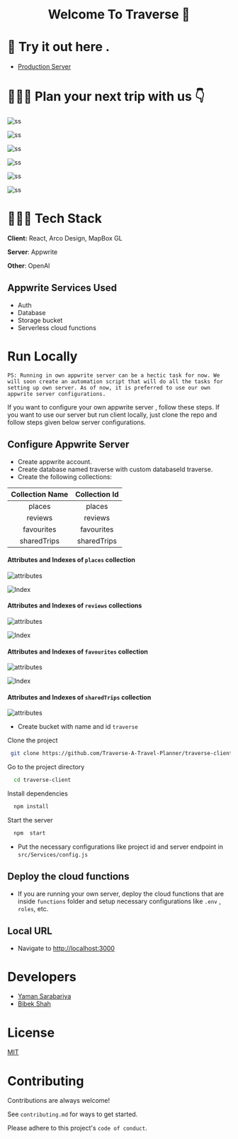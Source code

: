 <h1 align="center">Welcome To Traverse 👋</h1>


# 🔗 Try it out here .
- [Production Server](https://traverse-rho.vercel.app/)


# 🏄🏼‍♀️ Plan your next trip with us  👇

![ss](https://cloud.appwrite.io/v1/storage/buckets/traverse/files/648315553b0f625ac6ea/view?project=64777ba0910c827a975b&mode=admin)

![ss](https://cloud.appwrite.io/v1/storage/buckets/traverse/files/648318cb74cb4a2bed6e/view?project=64777ba0910c827a975b&mode=admin)

![ss](https://cloud.appwrite.io/v1/storage/buckets/traverse/files/6483183c92a49a43d1c1/view?project=64777ba0910c827a975b&mode=admin)

![ss](https://cloud.appwrite.io/v1/storage/buckets/traverse/files/6483186a8586fdf637a5/view?project=64777ba0910c827a975b&mode=admin)

![ss](https://cloud.appwrite.io/v1/storage/buckets/traverse/files/648318838742fc9536d6/view?project=64777ba0910c827a975b&mode=admin)

![ss](https://cloud.appwrite.io/v1/storage/buckets/traverse/files/648318a55801f3fbace7/view?project=64777ba0910c827a975b&mode=admin)



# 👨🏼‍💻 Tech Stack

**Client:** React, Arco Design, MapBox GL

**Server**: Appwrite

**Other**: OpenAI

## Appwrite Services Used

- Auth
- Database
- Storage bucket
- Serverless cloud functions

# Run Locally

```
PS: Running in own appwrite server can be a hectic task for now. We will soon create an automation script that will do all the tasks for setting up own server. As of now, it is preferred to use our own appwrite server configurations. 
```

If you want to configure your own appwrite server , follow these steps. If you want to use our server but run client locally, just clone the repo and follow steps given below server configurations.

## Configure Appwrite Server

- Create appwrite account.
- Create database named traverse with custom databaseId traverse.
- Create the following collections:

| Collection Name  | Collection Id  |
| :------------: | :------------: |
| places  | places  |
|  reviews |  reviews |
|  favourites |  favourites |
|  sharedTrips |  sharedTrips |


#### Attributes and Indexes of ```places``` collection
![attributes](https://cloud.appwrite.io/v1/storage/buckets/traverse/files/648310128e00f797e03b/view?project=64777ba0910c827a975b&mode=admin)

![Index](https://cloud.appwrite.io/v1/storage/buckets/traverse/files/64831029ab33b9dfc739/view?project=64777ba0910c827a975b&mode=admin)

#### Attributes and Indexes of ```reviews``` collections

![attributes](https://cloud.appwrite.io/v1/storage/buckets/traverse/files/6483148c5055db459c70/view?project=64777ba0910c827a975b&mode=admin)

![Index](https://cloud.appwrite.io/v1/storage/buckets/traverse/files/648761cecc1217b2cef3/view?project=64777ba0910c827a975b&mode=admin)

#### Attributes and Indexes of ```favourites``` collection

![attributes](https://cloud.appwrite.io/v1/storage/buckets/traverse/files/6483139df2f63c36c5e9/view?project=64777ba0910c827a975b&mode=admin)

![Index](https://cloud.appwrite.io/v1/storage/buckets/traverse/files/648314195d1edf276470/view?project=64777ba0910c827a975b&mode=admin)

#### Attributes and Indexes of ```sharedTrips``` collection

![attributes](https://cloud.appwrite.io/v1/storage/buckets/traverse/files/648762493d58fcd78718/view?project=64777ba0910c827a975b&mode=admin)

-   Create bucket with name and id `traverse`

Clone the project
```bash
 git clone https://github.com/Traverse-A-Travel-Planner/traverse-client
```

Go to the project directory

```bash
  cd traverse-client
```

Install dependencies

```bash
  npm install
```

Start the server

```bash
  npm  start
```

- Put the necessary configurations like project id and server endpoint in `src/Services/config.js`

## Deploy the cloud functions

- If you are running  your own server, deploy the cloud functions that are inside `functions` folder and setup necessary configurations like `.env` , `roles`, etc.

## Local URL
- Navigate to [http://localhost:3000](http://localhost:3000)

# Developers
- [Yaman Sarabariya](https://github.com/yaman1337)
- [Bibek Shah](https://github.com/bibekshhh)


# License

[MIT](https://github.com/Traverse-A-Travel-Planner/traverse-client/blob/main/LICENSE)

# Contributing

Contributions are always welcome!

See `contributing.md` for ways to get started.

Please adhere to this project's `code of conduct`.
